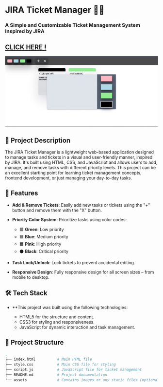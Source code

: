 # JIRA Ticket Manager 📝🎫

### A Simple and Customizable Ticket Management System Inspired by JIRA

##  [CLICK HERE !](https://67161953cdd15a21b4e58c11--cozy-mooncake-de714c.netlify.app/)

![JIRA Ticket Manager Demo](https://github.com/Saquib-Anjum/JIRA-TICKET-MANAGER/blob/main/bolb/Screenshot%202024-10-22%20122305.png)

## 📜 Project Description


The JIRA Ticket Manager is a lightweight web-based application designed to manage tasks and tickets in a visual and user-friendly manner, inspired by JIRA. It's built using HTML, CSS, and JavaScript and allows users to add, manage, and remove tasks with different priority levels. This project can be an excellent starting point for learning ticket management concepts, frontend development, or just managing your day-to-day tasks.

## 🚀 Features

- **Add & Remove Tickets**: Easily add new tasks or tickets using the "+" button and remove them with the "X" button.

- **Priority Color System**: Prioritize tasks using color codes:
  - 🟩 **Green**: Low priority
  - 🟦 **Blue**: Medium priority
  - 🟧 **Pink**: High priority
  - ⚫ **Black**: Critical priority

- **Task Lock/Unlock**: Lock tickets to prevent accidental editing.

- **Responsive Design**: Fully responsive design for all screen sizes – from mobile to desktop.

##  🛠️ Tech Stack
- **This project was built using the following technologies:

   - HTML5 for the structure and content.
   - CSS3 for styling and responsiveness.
   - JavaScript for dynamic interaction and task management.
## 📂 Project Structure

```bash
.
├── index.html          # Main HTML file
├── style.css           # Main CSS file for styling
├── script.js           # JavaScript file for ticket management
├── README.md           # Project documentation
└── assets              # Contains images or any static files (optional)
